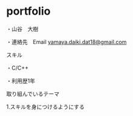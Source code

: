 # portfolio
・山谷　大樹

・連絡先　Email yamaya.daiki.dat18@gmail.com

スキル

・C/C++
  
  ・利用歴1年
  
 取り組んでいるテーマ
 
  1.スキルを身につけるようにする
  
